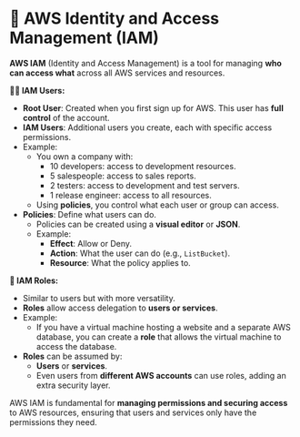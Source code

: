# 🔐 AWS Identity and Access Management (IAM)

**AWS IAM** (Identity and Access Management) is a tool for managing **who can access what** across all AWS services and resources.

**🧑‍💻 IAM Users:**

* **Root User**: Created when you first sign up for AWS. This user has **full control** of the account.
* **IAM Users**: Additional users you create, each with specific access permissions.
* Example:
  * You own a company with:
    * 10 developers: access to development resources.
    * 5 salespeople: access to sales reports.
    * 2 testers: access to development and test servers.
    * 1 release engineer: access to all resources.
  * Using **policies**, you control what each user or group can access.
* **Policies**: Define what users can do.
  * Policies can be created using a **visual editor** or **JSON**.
  * Example:
    * **Effect**: Allow or Deny.
    * **Action**: What the user can do (e.g., `ListBucket`).
    * **Resource**: What the policy applies to.

**📄 IAM Roles:**

* Similar to users but with more versatility.
* **Roles** allow access delegation to **users or services**.
* Example:
  * If you have a virtual machine hosting a website and a separate AWS database, you can create a **role** that allows the virtual machine to access the database.
* **Roles** can be assumed by:
  * **Users** or **services**.
  * Even users from **different AWS accounts** can use roles, adding an extra security layer.

AWS IAM is fundamental for **managing permissions and securing access** to AWS resources, ensuring that users and services only have the permissions they need.
